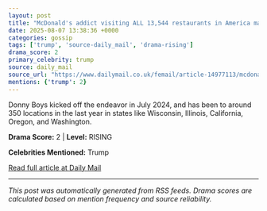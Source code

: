```yaml
---
layout: post
title: "McDonald's addict visiting ALL 13,544 restaurants in America makes stunning health admission that'll delight Trump"
date: 2025-08-07 13:38:36 +0000
categories: gossip
tags: ['trump', 'source-daily_mail', 'drama-rising']
drama_score: 2
primary_celebrity: trump
source: daily_mail
source_url: "https://www.dailymail.co.uk/femail/article-14977113/mcdonalds-visit-restaurants-fast-food-quest-locations-us.html?ns_mchannel=rss&ito=1490&ns_campaign=1490"
mentions: {'trump': 2}
---
```


Donny Boys kicked off the endeavor in July 2024, and has been to around 350 locations in the last year in states like Wisconsin, Illinois, California, Oregon, and Washington.

**Drama Score:** 2 | **Level:** RISING

**Celebrities Mentioned:** Trump

[Read full article at Daily Mail](https://www.dailymail.co.uk/femail/article-14977113/mcdonalds-visit-restaurants-fast-food-quest-locations-us.html?ns_mchannel=rss&ito=1490&ns_campaign=1490)

---
*This post was automatically generated from RSS feeds. Drama scores are calculated based on mention frequency and source reliability.*
